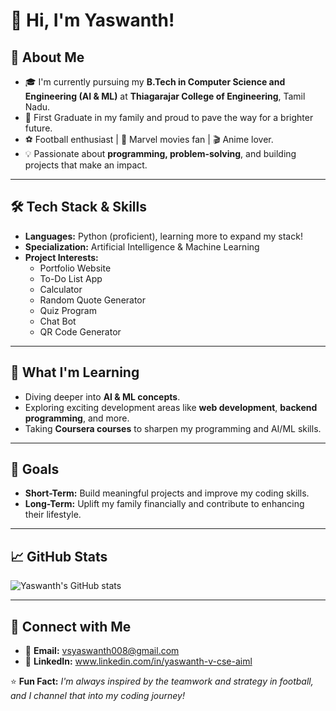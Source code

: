 # 👋 Hi, I'm Yaswanth!  

## 🌟 About Me  
- 🎓 I'm currently pursuing my **B.Tech in Computer Science and Engineering (AI & ML)** at **Thiagarajar College of Engineering**, Tamil Nadu.  
- 🏅 First Graduate in my family and proud to pave the way for a brighter future.  
- ⚽ Football enthusiast | 🎥 Marvel movies fan | 🎬 Anime lover.  
- 💡 Passionate about **programming, problem-solving**, and building projects that make an impact.  

---

## 🛠️ Tech Stack & Skills  
- **Languages:** Python (proficient), learning more to expand my stack!  
- **Specialization:** Artificial Intelligence & Machine Learning  
- **Project Interests:**  
  - Portfolio Website  
  - To-Do List App  
  - Calculator  
  - Random Quote Generator  
  - Quiz Program  
  - Chat Bot  
  - QR Code Generator  

---

## 🌱 What I'm Learning  
- Diving deeper into **AI & ML concepts**.  
- Exploring exciting development areas like **web development**, **backend programming**, and more.  
- Taking **Coursera courses** to sharpen my programming and AI/ML skills.  

---

## 🎯 Goals  
- **Short-Term:** Build meaningful projects and improve my coding skills.  
- **Long-Term:** Uplift my family financially and contribute to enhancing their lifestyle.  

---

## 📈 GitHub Stats  
![Yaswanth's GitHub stats](https://github-readme-stats.vercel.app/api?username=YOUR_GITHUB_USERNAME&show_icons=true&theme=radical)  

---

## 🤝 Connect with Me  
- 💌 **Email:** vsyaswanth008@gmail.com   
- 💼 **LinkedIn:** www.linkedin.com/in/yaswanth-v-cse-aiml

⭐️ **Fun Fact:** *I'm always inspired by the teamwork and strategy in football, and I channel that into my coding journey!*  

